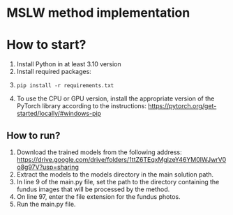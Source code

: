 # MSLW method implementation

# How to start?
1. Install Python in at least 3.10 version
2. Install required packages:
3. ```
   pip install -r requirements.txt
   ```
4. To use the CPU or GPU version, install the appropriate version of the PyTorch library according to the instructions: https://pytorch.org/get-started/locally/#windows-pip

## How to run?
1. Download the trained models from the following address: https://drive.google.com/drive/folders/1ttZ6TEqxMglzeY46YM0IWJwrV0o8g97V?usp=sharing
2. Extract the models to the models directory in the main solution path.
3. In line 9 of the main.py file, set the path to the directory containing the fundus images that will be processed by the method.
4. On line 97, enter the file extension for the fundus photos.
5. Run the main.py file.
